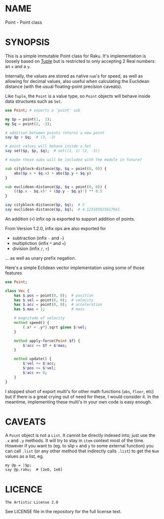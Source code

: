 NAME
====

Point - Point class


SYNOPSIS
========

This is a simple immutable Point class for Raku. It's implementation is loosely based on [Tuple](https://modules.raku.org/dist/Tuple:cpan:ELIZABETH) but is restricted to only accepting 2 Real numbers: an `x` and a `y`.

Internally, the values are stored as native `num`'s for speed, as well as allowing for decimal values, also useful when calculating the Euclidean distance (with the usual floating-point precision caveats).

Like `Tuple`, the `Point` is a value type, so `Point` objects will behave inside data structures such as `Set`.

```raku
use Point; # exports a 'point' sub

my $p = point(1,  1);
my $q = point(2, -3);

# addition between points returns a new point
say $p + $q;  # (3, -2)

# point values will behave inside a Set
say set($p, $p, $q);  # set((1, 1) (2, -3))

# maybe these subs will be included with the module in future?

sub cityblock-distance($p, $q = point(0, 0)) {
    abs($p.x + $q.x) + abs($p.y + $q.y)
}

sub euclidean-distance($p, $q = point(0, 0)) {
    (($p.x - $q.x)² + ($p.y - $q.y)²) ** 0.5
}

say cityblock-distance($p, $q);  # 5 
say euclidean-distance($p, $q);  # 4.123105625617661 
```

An addition (`+`) infix op is exported to support addition of points.

From Version 1.2.0, infix ops are also exported for
  * subtraction (infix `-` and `−`)
  * multipliction (infix `*` and `×`)
  * division (infix `/`,  `÷`)

... as well as unary prefix negation.

Here's a simple Eclidean vector implementation using some of those features

```raku
use Point;

class Vec {
    has $.pos = point(0, 0);  # position
    has $.vel = point(0, 0);  # velocity
    has $.acc = point(0, 0);  # acceleration
    has $.mas = 1;            # mass

    # magnitude of velocity
    method speed() {
        (.x² + .y²).sqrt given $!vel;
    }

    method apply-force(Point $f) {
        $!acc += $f ÷ $!mas;
    }

    method update() {
        $!vel += $!acc;
        $!pos += $!vel;
        $!acc ×= 0;
    }
}
```

I stopped short of export multi's for other math functions (`abs`, `floor`, etc) but if there is a great crying out of need for these, I would consider it. In the meantime, implementing these multi's in your own code is easy enough.

CAVEATS
=======

A `Point` object is not a `List`. It cannot be directly indexed into; just use the `.x` and `.y` methods. It will try to stay in `item` context most of the time. However if you want to (eg. to slip `x` and `y` to some external function) you can call `.list` (or any other method that indirectly calls `.list`) to get the `Num` values as a list, eg.

    my @p = |$p;
    say @p.raku;  # [1e0, 1e0]


LICENCE
=======

    The Artistic License 2.0

See LICENSE file in the repository for the full license text.
